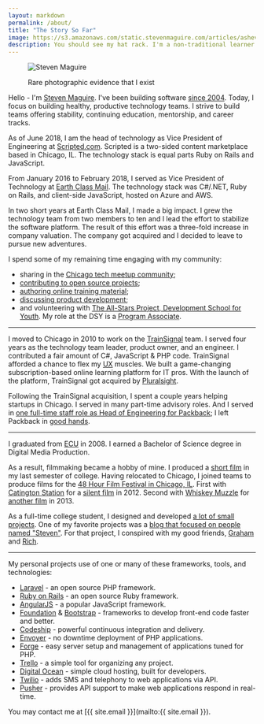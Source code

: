 ```yaml
---
layout: markdown
permalink: /about/
title: "The Story So Far"
image: https://s3.amazonaws.com/static.stevenmaguire.com/articles/asheville.jpg
description: You should see my hat rack. I'm a non-traditional learner with a passion for volunteering and helping others.
---
```


<figure class="portrait"><img src="https://s3.amazonaws.com/static.stevenmaguire.com/headshot-201603.jpg" alt="Steven Maguire" /><p>Rare photographic evidence that I exist</p></figure>

Hello - I'm [Steven Maguire](http://twitter.com/StevenMaguire). I've been building software [since 2004](http://www.linkedin.com/in/stevenmaguire). Today, I focus on building healthy, productive technology teams. I strive to build teams offering stability, continuing education, mentorship, and career tracks.

As of June 2018, I am the head of technology as Vice President of Engineering at [Scripted.com](https://www.scripted.com). Scripted is a two-sided content marketplace based in Chicago, IL. The technology stack is equal parts Ruby on Rails and JavaScript.

From January 2016 to February 2018, I served as Vice President of Technology at [Earth Class Mail](https://www.earthclassmail.com). The technology stack was C#/.NET, Ruby on Rails, and client-side JavaScript, hosted on Azure and AWS.

In two short years at Earth Class Mail, I made a big impact. I grew the technology team from two members to ten and I lead the effort to stabilize the software platform. The result of this effort was a three-fold increase in company valuation. The company got acquired and I decided to leave to pursue new adventures.

I spend some of my remaining time engaging with my community:

- sharing in the [Chicago tech meetup community](http://www.meetup.com/members/40042402/);
- [contributing to open source projects](https://github.com/stevenmaguire);
- [authoring online training material](http://www.pluralsight.com/author/steven-maguire);
- [discussing product development](https://www.phproundtable.com/episode/part-1-turning-an-idea-into-code-for-production);
- and volunteering with [The All-Stars Project, Development School for Youth](http://allstars.org/dsy/). My role at the DSY is a <acronym title="Professional development coach for students 16 to 21 years old">Program Associate</acronym>.

-------------------------------

I moved to Chicago in 2010 to work on the [TrainSignal](http://www.builtinchicago.org/blog/it-educator-trainsignal-acquired-pluralsight-eight-figure-deal) team. I served four years as the technology team leader, product owner, and an engineer. I contributed a fair amount of C#, JavaScript & PHP code. TrainSignal afforded a chance to flex my [UX](http://www.humanfactors.com/certification/CUA.asp) muscles. We built a game-changing subscription-based online learning platform for IT pros. With the launch of the platform, TrainSignal got acquired by [Pluralsight](http://pluralsight.com).

Following the TrainSignal acquisition, I spent a couple years helping startups in Chicago. I served in many part-time advisory roles. And I served in [one full-time staff role as Head of Engineering for Packback](http://www.builtinchicago.org/blog/how-i-am-using-technology-disrupt-education-industry); I left Packback in [good hands](http://www.karllhughes.com/2015/packback-engineering/).

-------------------------------

I graduated from [ECU](http://www.ecu.edu/) in 2008. I earned a Bachelor of Science degree in Digital Media Production.

As a result, filmmaking became a hobby of mine. I produced a [short film](http://vimeo.com/802365) in my last semester of college. Having relocated to Chicago, I joined teams to produce films for the [48 Hour Film Festival in Chicago, IL](http://www.48hourfilm.com/). First with [Catington Station](http://catingtonstation.com/) for a [silent film](http://vimeo.com/48369036) in 2012. Second with [Whiskey Muzzle](http://whiskeymuzzle.com) for [another film](http://vimeo.com/72493425) in 2013.

As a full-time college student, I designed and developed [a lot of small projects](/artwork/). One of my favorite projects was a [blog that focused on people named "Steven"](http://www.axisofstevil.com/). For that project, I conspired with my good friends, [Graham](http://twitter.com/chiatar) and [Rich](http://twitter.com/BreakfastDuck).

-------------------------------

My personal projects use of one or many of these frameworks, tools, and technologies:

- [Laravel](http://laravel.com/docs) - an open source PHP framework.
- [Ruby on Rails](http://guides.rubyonrails.org/) - an open source Ruby framework.
- [AngularJS](https://angularjs.org) - a popular JavaScript framework.
- [Foundation](http://foundation.zurb.com/) & [Bootstrap](http://getbootstrap.com/) - frameworks to develop front-end code faster and better.
- [Codeship](http://codeship.io) - powerful continuous integration and delivery.
- [Envoyer](http://envoyer.io) - no downtime deployment of PHP applications.
- [Forge](http://forge.laravel.com) - easy server setup and management of applications tuned for PHP.
- [Trello](http://trello.com) - a simple tool for organizing any project.
- [Digital Ocean](https://www.digitalocean.com/?refcode=196f6f6823aa) - simple cloud hosting, built for developers.
- [Twilio](http://twilio.com) - adds SMS and telephony to web applications via API.
- [Pusher](http://pusher.com) - provides API support to make web applications respond in real-time.

You may contact me at [{{ site.email }}](&#109;&#097;&#105;&#108;&#116;&#111;:{{ site.email }}).


